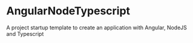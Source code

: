 # AngularNodeTypescript

A project startup template to create an application with Angular, NodeJS and Typescript
